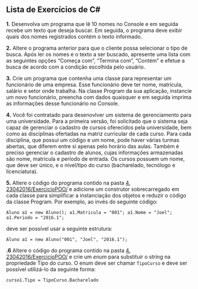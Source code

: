 Lista de Exercícios de C#
-------------------------

**1.** Desenvolva um programa que lê 10 nomes no Console e em seguida recebe um texto que deseja buscar. Em seguida, o programa deve exibir quais dos nomes registrados contém o texto informado.

**2.** Altere o programa anterior para que o cliente possa selecionar o tipo de busca. Após ler os nomes e o texto a ser buscado, apresente uma lista com as seguintes opções “Começa com”, “Termina com”, “Contém” e efetue a busca de acordo com a condição escolhida pelo usuário.

**3.** Crie um programa que contenha uma classe para representar um funcionário de uma empresa. Esse funcionário deve ter nome, matrícula, salário e setor onde trabalha. Na classe Program da sua aplicação, instancie um novo funcionário, preencha com dados quaisquer e em seguida imprima as informações desse funcionário no Console.

**4.** Você foi contratado para desenovlver um sistema de gerenciamento para uma universidade. Para a primeira versão, foi solicitado que o sistema seja capaz de gerenciar o cadastro de cursos oferecidos pela universidade, bem como as disciplinas ofertadas na matriz curricular de cada curso. Para cada disciplina, que possui um código e um nome, pode haver várias turmas abertas, que diferem entre si apenas pelo horário das aulas. Também é preciso gerenciar o cadastro de alunos, cujas informações armazenadas são nome, matricula e período de entrada. Os cursos possuem um nome, que deve ser único, e o nível/tipo do curso (bacharelado, tecnólogo e licenciatura).

**5.** Altere o código do programa contido na pasta [4. 23042016/ExercicioPOO/](https://github.com/joelrlneto/GrupoDeEstudos/tree/master/4.%2023042016/ExercicioPOO) e adicione um construtor sobrecarregado em cada classe para simplificar a instanciação dos objetos e reduzir o código da classe Program. Por exemplo, ao invés do seguinte código:

`
Aluno a1 = new Aluno();
a1.Matricula = "001";
a1.Nome = "Joel";
a1.Periodo = "2016.1";
`

deve ser possível usar a seguinte estrutura:

`
Aluno a1 = new Aluno("001", "Joel", "2016.1");
`

**.6** Altere o código do programa contido na pasta [4. 23042016/ExercicioPOO/](https://github.com/joelrlneto/GrupoDeEstudos/tree/master/4.%2023042016/ExercicioPOO) e crie um *enum* para substituir o string na propriedade Tipo do curso. O enum deve ser chamar `TipoCurso` e deve ser possível utilizá-lo da seguinte forma:

`curso1.Tipo = TipoCurso.Bacharelado`